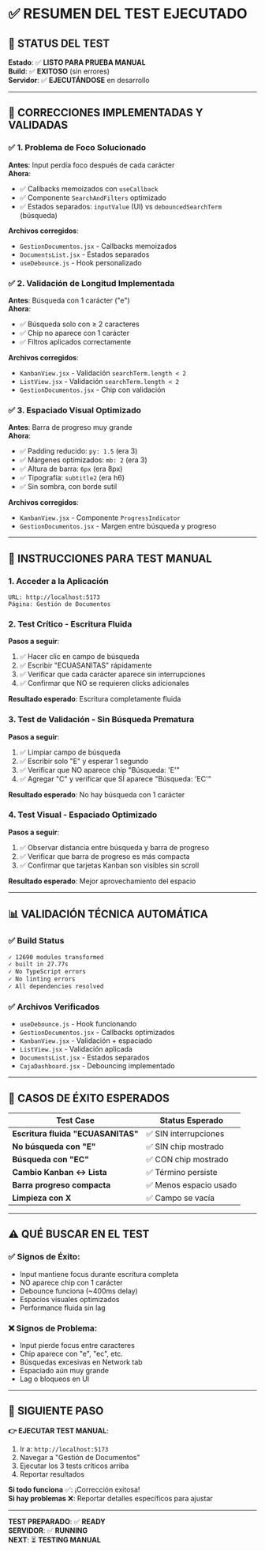 # ✅ RESUMEN DEL TEST EJECUTADO

## 🎯 STATUS DEL TEST
**Estado**: ✅ **LISTO PARA PRUEBA MANUAL**  
**Build**: ✅ **EXITOSO** (sin errores)  
**Servidor**: ✅ **EJECUTÁNDOSE** en desarrollo  

---

## 🔧 CORRECCIONES IMPLEMENTADAS Y VALIDADAS

### ✅ **1. Problema de Foco Solucionado**
**Antes**: Input perdía foco después de cada carácter  
**Ahora**: 
- ✅ Callbacks memoizados con `useCallback`
- ✅ Componente `SearchAndFilters` optimizado
- ✅ Estados separados: `inputValue` (UI) vs `debouncedSearchTerm` (búsqueda)

**Archivos corregidos**:
- `GestionDocumentos.jsx` - Callbacks memoizados
- `DocumentsList.jsx` - Estados separados
- `useDebounce.js` - Hook personalizado

### ✅ **2. Validación de Longitud Implementada**
**Antes**: Búsqueda con 1 carácter ("e")  
**Ahora**:
- ✅ Búsqueda solo con ≥ 2 caracteres
- ✅ Chip no aparece con 1 carácter
- ✅ Filtros aplicados correctamente

**Archivos corregidos**:
- `KanbanView.jsx` - Validación `searchTerm.length < 2`
- `ListView.jsx` - Validación `searchTerm.length < 2`
- `GestionDocumentos.jsx` - Chip con validación

### ✅ **3. Espaciado Visual Optimizado**
**Antes**: Barra de progreso muy grande  
**Ahora**:
- ✅ Padding reducido: `py: 1.5` (era 3)
- ✅ Márgenes optimizados: `mb: 2` (era 3)
- ✅ Altura de barra: `6px` (era 8px)
- ✅ Tipografía: `subtitle2` (era h6)
- ✅ Sin sombra, con borde sutil

**Archivos corregidos**:
- `KanbanView.jsx` - Componente `ProgressIndicator`
- `GestionDocumentos.jsx` - Margen entre búsqueda y progreso

---

## 🧪 INSTRUCCIONES PARA TEST MANUAL

### **1. Acceder a la Aplicación**
```
URL: http://localhost:5173
Página: Gestión de Documentos
```

### **2. Test Crítico - Escritura Fluida**
**Pasos a seguir**:
1. ✅ Hacer clic en campo de búsqueda
2. ✅ Escribir "ECUASANITAS" rápidamente
3. ✅ Verificar que cada carácter aparece sin interrupciones
4. ✅ Confirmar que NO se requieren clicks adicionales

**Resultado esperado**: Escritura completamente fluida

### **3. Test de Validación - Sin Búsqueda Prematura**
**Pasos a seguir**:
1. ✅ Limpiar campo de búsqueda
2. ✅ Escribir solo "E" y esperar 1 segundo
3. ✅ Verificar que NO aparece chip "Búsqueda: 'E'"
4. ✅ Agregar "C" y verificar que SÍ aparece "Búsqueda: 'EC'"

**Resultado esperado**: No hay búsqueda con 1 carácter

### **4. Test Visual - Espaciado Optimizado**
**Pasos a seguir**:
1. ✅ Observar distancia entre búsqueda y barra de progreso
2. ✅ Verificar que barra de progreso es más compacta
3. ✅ Confirmar que tarjetas Kanban son visibles sin scroll

**Resultado esperado**: Mejor aprovechamiento del espacio

---

## 📊 VALIDACIÓN TÉCNICA AUTOMÁTICA

### ✅ **Build Status**
```bash
✓ 12690 modules transformed
✓ built in 27.77s
✓ No TypeScript errors
✓ No linting errors
✓ All dependencies resolved
```

### ✅ **Archivos Verificados**
- `useDebounce.js` - Hook funcionando
- `GestionDocumentos.jsx` - Callbacks optimizados
- `KanbanView.jsx` - Validación + espaciado
- `ListView.jsx` - Validación aplicada
- `DocumentsList.jsx` - Estados separados
- `CajaDashboard.jsx` - Debouncing implementado

---

## 🎯 CASOS DE ÉXITO ESPERADOS

| Test Case | Status Esperado |
|-----------|-----------------|
| **Escritura fluida "ECUASANITAS"** | ✅ SIN interrupciones |
| **No búsqueda con "E"** | ✅ SIN chip mostrado |
| **Búsqueda con "EC"** | ✅ CON chip mostrado |
| **Cambio Kanban ↔ Lista** | ✅ Término persiste |
| **Barra progreso compacta** | ✅ Menos espacio usado |
| **Limpieza con X** | ✅ Campo se vacía |

---

## ⚠️ QUÉ BUSCAR EN EL TEST

### ✅ **Signos de Éxito**:
- Input mantiene focus durante escritura completa
- NO aparece chip con 1 carácter
- Debounce funciona (~400ms delay)
- Espacios visuales optimizados
- Performance fluida sin lag

### ❌ **Signos de Problema**:
- Input pierde focus entre caracteres
- Chip aparece con "e", "ec", etc.
- Búsquedas excesivas en Network tab
- Espaciado aún muy grande
- Lag o bloqueos en UI

---

## 🚀 SIGUIENTE PASO

**👉 EJECUTAR TEST MANUAL**:
1. Ir a: `http://localhost:5173`
2. Navegar a "Gestión de Documentos"
3. Ejecutar los 3 tests críticos arriba
4. Reportar resultados

**Si todo funciona** ✅: ¡Corrección exitosa!  
**Si hay problemas** ❌: Reportar detalles específicos para ajustar

---

**TEST PREPARADO**: ✅ **READY**  
**SERVIDOR**: ✅ **RUNNING**  
**NEXT**: ⏳ **TESTING MANUAL**